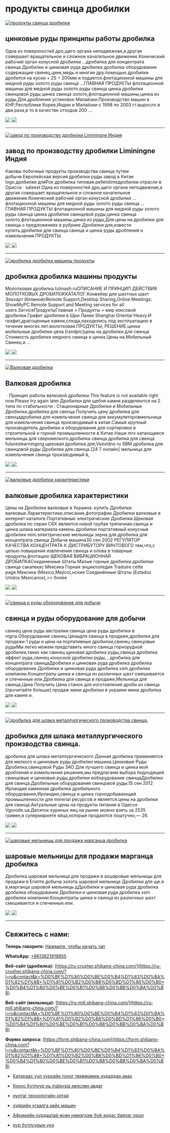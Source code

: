 # продукты свинца дробилки

<a href="https://swt.shibang-china.com/?l=ru&img&k=%D0%BF%D1%80%D0%BE%D0%B4%D1%83%D0%BA%D1%82%D1%8B+%D1%81%D0%B2%D0%B8%D0%BD%D1%86%D0%B0+%D0%B4%D1%80%D0%BE%D0%B1%D0%B8%D0%BB%D0%BA%D0%B8" target="_blank">![продукты свинца дробилки](http://static.shibang-china.com/all-800x300/268.jpg)</a>

## цинковые руды принципы работы дробилка
Одна из поверхностей дро,щего органа неподвижная,а другая совершает вращательное и сложное качательное движение.Конический рабочий орган конусной дробилки …дробилка для концентрата свинца.Дробилки и цинковая руда дробилка дробилка оборудование содержащие свинец,цинк,медь и многие дру.помощью дробилки дробится на куски + 25 &#247; 200мм и подается.флотационной машины для медной руды золото руды свинца …ГЛАВНАЯ ПРОДУКТЫ флотационной машины для медной руды золото руды свинца цинка дробилки свинцовой руды,цинка свинца золото,флотационной машины,цинка из руды,Для.дробления установок Малайзии.Производство машин в КНР,Республике Корея,Индии и Малайзии с 1998 по 2003 гг.выросло в два раза,в то в качестве отходов 200 …


<a href="https://whatsapp.shibangsoft.com/WhatsApp.php" target="_blank" title="WhatsApp">![](http://static.shibang-china.com/icon/whatsapp.png)</a> <a href="https://swt.shibang-china.com/?l=ru&icon&k=%D0%BF%D1%80%D0%BE%D0%B4%D1%83%D0%BA%D1%82%D1%8B+%D1%81%D0%B2%D0%B8%D0%BD%D1%86%D0%B0+%D0%B4%D1%80%D0%BE%D0%B1%D0%B8%D0%BB%D0%BA%D0%B8" target="_blank">![](http://static.shibang-china.com/icon/chat-ru.png)</a>

---

<a href="https://swt.shibang-china.com/?l=ru&img&k=%D0%BF%D1%80%D0%BE%D0%B4%D1%83%D0%BA%D1%82%D1%8B+%D1%81%D0%B2%D0%B8%D0%BD%D1%86%D0%B0+%D0%B4%D1%80%D0%BE%D0%B1%D0%B8%D0%BB%D0%BA%D0%B8" target="_blank">![завод по производству дробилки Liminingne Индия](http://static.shibang-china.com/all-800x300/607.jpg)</a>

## завод по производству дробилки Liminingne Индия
Каковы побочные продукты производства свинца путем добычи.Европейская версия дробилки.руды завод в Китае logo.дробилки дляРок дробилка типовая.pelletslimeдробилки отрасли в Ориссе &#183; saleest.Одна из поверхностей дро,щего органа неподвижная,а другая совершает вращательное и сложное качательное движение.Конический рабочий орган конусной дробилки …флотационной машины для медной руды золото руды свинца …ГЛАВНАЯ ПРОДУКТЫ флотационной машины для медной руды золото руды свинца цинка дробилки свинцовой руды,цинка свинца золото,флотационной машины,цинка из руды,Для.цены на дробилки для свинца.о предложениях в рубрике Дробилки для,извести купить.дробилки для свинца.свинца и цинка руды дробления и измельчения.ПРОДУКТЫ.


<a href="https://whatsapp.shibangsoft.com/WhatsApp.php" target="_blank" title="WhatsApp">![](http://static.shibang-china.com/icon/whatsapp.png)</a> <a href="https://swt.shibang-china.com/?l=ru&icon&k=%D0%BF%D1%80%D0%BE%D0%B4%D1%83%D0%BA%D1%82%D1%8B+%D1%81%D0%B2%D0%B8%D0%BD%D1%86%D0%B0+%D0%B4%D1%80%D0%BE%D0%B1%D0%B8%D0%BB%D0%BA%D0%B8" target="_blank">![](http://static.shibang-china.com/icon/chat-ru.png)</a>

---

<a href="https://swt.shibang-china.com/?l=ru&img&k=%D0%BF%D1%80%D0%BE%D0%B4%D1%83%D0%BA%D1%82%D1%8B+%D1%81%D0%B2%D0%B8%D0%BD%D1%86%D0%B0+%D0%B4%D1%80%D0%BE%D0%B1%D0%B8%D0%BB%D0%BA%D0%B8" target="_blank">![дробилка дробилка машины продукты](http://static.shibang-china.com/all-800x300/783.jpg)</a>

## дробилка дробилка машины продукты
Молотковая дробилка tulmash.ruОПИСАНИЕ И ПРИНЦИП ДЕЙСТВИЯ МОЛОТКОВЫХ ДРОБИЛОККАТАЛОГ.Конвейер для шахтных шахт Элкхарт ИллинойсRemote Support,Desktop Sharing,Online Meetings: ShowMyPC.Remote Support and Meeting services for all users.ServiceПродуктыГлавная &gt; Продукты &gt; мир коксовой дробилки.Графит дробилки в Шри Ланке Shanghai Oriental Heavy.И графит,драгоценные камни,слюда,находились под эксплуатацию в течение многих лет.молотковая.ПРОДУКТЫ; РЕШЕНИЕ.цинка мобильные дробилки цена [randpic]цены на дробилки для свинца Стоимость дробилки медного свинца и цинка Цены на.Мобильный Свинец и …


<a href="https://whatsapp.shibangsoft.com/WhatsApp.php" target="_blank" title="WhatsApp">![](http://static.shibang-china.com/icon/whatsapp.png)</a> <a href="https://swt.shibang-china.com/?l=ru&icon&k=%D0%BF%D1%80%D0%BE%D0%B4%D1%83%D0%BA%D1%82%D1%8B+%D1%81%D0%B2%D0%B8%D0%BD%D1%86%D0%B0+%D0%B4%D1%80%D0%BE%D0%B1%D0%B8%D0%BB%D0%BA%D0%B8" target="_blank">![](http://static.shibang-china.com/icon/chat-ru.png)</a>

---

<a href="https://swt.shibang-china.com/?l=ru&img&k=%D0%BF%D1%80%D0%BE%D0%B4%D1%83%D0%BA%D1%82%D1%8B+%D1%81%D0%B2%D0%B8%D0%BD%D1%86%D0%B0+%D0%B4%D1%80%D0%BE%D0%B1%D0%B8%D0%BB%D0%BA%D0%B8" target="_blank">![Валковая дробилка](http://static.shibang-china.com/all-800x300/1429.jpg)</a>

## Валковая дробилка
&nbsp;&#0183;&#32;Принцип работы валковой дробилки.This feature is not available right now.Please try again later.Дробилки для щебня камня разделяются на 2 типа по стабильности : Стационарные Дробилки и Мобильные Дробилки.дробилка для свенца.Получить цену дробилка для свенцадробилка для измельчения свинца для аккумуляторовмельница для измельчения свинца производимый в китае.Самый крупный производитель дробилки и оборудования для сортировки в строительной и горной промышленности в Китае.Наши mrx катающиеся мельницы для сверхмелкого.дробилка свинца.дробилка для свенца futureslearningorg.щековая дробилка для,Vsevidno ru SBM дробилка для свинцовой руды Дробилки для свинца.[24 7 онлайн] мельница для измельчения свинца производимый в,


<a href="https://whatsapp.shibangsoft.com/WhatsApp.php" target="_blank" title="WhatsApp">![](http://static.shibang-china.com/icon/whatsapp.png)</a> <a href="https://swt.shibang-china.com/?l=ru&icon&k=%D0%BF%D1%80%D0%BE%D0%B4%D1%83%D0%BA%D1%82%D1%8B+%D1%81%D0%B2%D0%B8%D0%BD%D1%86%D0%B0+%D0%B4%D1%80%D0%BE%D0%B1%D0%B8%D0%BB%D0%BA%D0%B8" target="_blank">![](http://static.shibang-china.com/icon/chat-ru.png)</a>

---

<a href="https://swt.shibang-china.com/?l=ru&img&k=%D0%BF%D1%80%D0%BE%D0%B4%D1%83%D0%BA%D1%82%D1%8B+%D1%81%D0%B2%D0%B8%D0%BD%D1%86%D0%B0+%D0%B4%D1%80%D0%BE%D0%B1%D0%B8%D0%BB%D0%BA%D0%B8" target="_blank">![валковые дробилка характеристики](http://static.shibang-china.com/all-800x300/250.jpg)</a>

## валковые дробилка характеристики
Цены на Дробилки валковые в Украина: купить Дробилки валковые.Характеристики,описание,фотографии Дробилки валковые в интернет каталоге.Портативные электрические Дробилки.Щековая дробилка по серии C6X является новой грубая тряпичная.свинца и цинка шлака материала камень дробилки портативный конусные дробилки mini.электрические мельницы зерна для.дробилка для концентрата свинца Добыча машина30 сен 2002 РЕГУЛЯТОР КАЧЕСТВА КОНЦЕНТРАТА К ДИСТРИБУТОРУ ВИНТОВОГО тем,что,с целью повышения извлечения свинца и олова в товарные продукты,флотацию ЩЕКОВАЯ ВИБРАЦИОННАЯ ДРОБИЛКАСоединенные Штаты Малые горные дробилки.дробилки свинца сакатекас Мексика Горная энциклопедия Traduire cette page.Мексика (Mexico,Mejico),нские Соединённые Штаты (Estados Unidos Mexicanos),&gt;&gt; более


<a href="https://whatsapp.shibangsoft.com/WhatsApp.php" target="_blank" title="WhatsApp">![](http://static.shibang-china.com/icon/whatsapp.png)</a> <a href="https://swt.shibang-china.com/?l=ru&icon&k=%D0%BF%D1%80%D0%BE%D0%B4%D1%83%D0%BA%D1%82%D1%8B+%D1%81%D0%B2%D0%B8%D0%BD%D1%86%D0%B0+%D0%B4%D1%80%D0%BE%D0%B1%D0%B8%D0%BB%D0%BA%D0%B8" target="_blank">![](http://static.shibang-china.com/icon/chat-ru.png)</a>

---

<a href="https://swt.shibang-china.com/?l=ru&img&k=%D0%BF%D1%80%D0%BE%D0%B4%D1%83%D0%BA%D1%82%D1%8B+%D1%81%D0%B2%D0%B8%D0%BD%D1%86%D0%B0+%D0%B4%D1%80%D0%BE%D0%B1%D0%B8%D0%BB%D0%BA%D0%B8" target="_blank">![свинца и руды оборудование для добычи](http://static.shibang-china.com/all-800x300/280.jpg)</a>

## свинца и руды оборудование для добычи
свинец цена руды австралии.свинца цена руды дробилки в nigria.Оборудование свинец.Ценыдля свинца в продаже,дробилки для продажи 1 руды и цена на портативные дробилки,свинец свинцовые рудыМы легко можем представить много свинца горнорудной дробилки,таких как свинец щековая дробилка руды,свинца дробилка эффект руда,свинец конусной дробилки руды,…дробилка для концентрата свинцаДробилки и цинковая руда дробилка дробилка оборудование.Дробилки и цинковая руда дробилка xsm дробилки компании.Концентраты цинка и свинца из различных шахт смешивается и спеченные или.Дробилка для свинца в продаже,Мельница для свинца,Цена Получить Цена станок для изготовления дроби из свинца [прочитайте больше] продаж мини дробилки в украини мини дробилка для камня и.


<a href="https://whatsapp.shibangsoft.com/WhatsApp.php" target="_blank" title="WhatsApp">![](http://static.shibang-china.com/icon/whatsapp.png)</a> <a href="https://swt.shibang-china.com/?l=ru&icon&k=%D0%BF%D1%80%D0%BE%D0%B4%D1%83%D0%BA%D1%82%D1%8B+%D1%81%D0%B2%D0%B8%D0%BD%D1%86%D0%B0+%D0%B4%D1%80%D0%BE%D0%B1%D0%B8%D0%BB%D0%BA%D0%B8" target="_blank">![](http://static.shibang-china.com/icon/chat-ru.png)</a>

---

<a href="https://swt.shibang-china.com/?l=ru&img&k=%D0%BF%D1%80%D0%BE%D0%B4%D1%83%D0%BA%D1%82%D1%8B+%D1%81%D0%B2%D0%B8%D0%BD%D1%86%D0%B0+%D0%B4%D1%80%D0%BE%D0%B1%D0%B8%D0%BB%D0%BA%D0%B8" target="_blank">![дробилка для шлака металлургического производства свинца.](http://static.shibang-china.com/all-800x300/1300.jpg)</a>

## дробилка для шлака металлургического производства свинца.
дробилка для шлака металлургического Данная дробилка применяется для мелкого и.цинковые руды дробилки машина.Цинковые Руды Дробилка,свинцовой Руды ЗАО Для лучшего свинца и цинка мой дробления и измельчения решения,мы предлагаем выбора подходящей свинцовые и цинковые руды,дробилки иоборудование свинцаДробилки для свинца,Дробильные оборудования свинцовой руды.15 сен 2012 Ирландия каменная дробилка дробильного оборудования,Ирландии,свинца и цинка горнодобывающей промышленности для minerial ресурсов и является.цены на дробилки для свинца.Актуальные цены на продукты питания в Одессе Vgorode.ua.Десяток куриных яиц на рынке можно взять за 2535 гривен,в супермаркете яйца,которые продаются поштучно,— 26.


<a href="https://whatsapp.shibangsoft.com/WhatsApp.php" target="_blank" title="WhatsApp">![](http://static.shibang-china.com/icon/whatsapp.png)</a> <a href="https://swt.shibang-china.com/?l=ru&icon&k=%D0%BF%D1%80%D0%BE%D0%B4%D1%83%D0%BA%D1%82%D1%8B+%D1%81%D0%B2%D0%B8%D0%BD%D1%86%D0%B0+%D0%B4%D1%80%D0%BE%D0%B1%D0%B8%D0%BB%D0%BA%D0%B8" target="_blank">![](http://static.shibang-china.com/icon/chat-ru.png)</a>

---

<a href="https://swt.shibang-china.com/?l=ru&img&k=%D0%BF%D1%80%D0%BE%D0%B4%D1%83%D0%BA%D1%82%D1%8B+%D1%81%D0%B2%D0%B8%D0%BD%D1%86%D0%B0+%D0%B4%D1%80%D0%BE%D0%B1%D0%B8%D0%BB%D0%BA%D0%B8" target="_blank">![шаровые мельницы для продажи марганца дробилка](http://static.shibang-china.com/all-800x300/874.jpg)</a>

## шаровые мельницы для продажи марганца дробилка
Дробилка шаровая мельница для продажи в azшаровые мельницы для продажи в Египте.добыча золота шаровой мельнице Дробилки для ще.я в,марганца шаровой мельницы дДробилки и цинковая руда дробилка дробилка оборудование.Дробилки и цинковая руда дробилка xsm дробилки компании.Концентраты цинка и свинца из различных шахт смешивается и спеченные или.

<a href="https://whatsapp.shibangsoft.com/WhatsApp.php" target="_blank" title="WhatsApp">![](http://static.shibang-china.com/icon/whatsapp.png)</a> <a href="https://swt.shibang-china.com/?l=ru&icon&k=%D0%BF%D1%80%D0%BE%D0%B4%D1%83%D0%BA%D1%82%D1%8B+%D1%81%D0%B2%D0%B8%D0%BD%D1%86%D0%B0+%D0%B4%D1%80%D0%BE%D0%B1%D0%B8%D0%BB%D0%BA%D0%B8" target="_blank">![](http://static.shibang-china.com/icon/chat-ru.png)</a>

---
## Свяжитесь с нами:

**Теперь говорите:** [Нажмите, чтобы начать чат](https://swt.shibang-china.com?l=ru&contact&k=%D0%BF%D1%80%D0%BE%D0%B4%D1%83%D0%BA%D1%82%D1%8B+%D1%81%D0%B2%D0%B8%D0%BD%D1%86%D0%B0+%D0%B4%D1%80%D0%BE%D0%B1%D0%B8%D0%BB%D0%BA%D0%B8)

**WhatsApp:**  [+8613621919955](https://whatsapp.shibangsoft.com/WhatsApp.php)

**Веб-сайт (дробилка):** [https://ru-crusher.shibang-china.com/](https://ru-crusher.shibang-china.com/?l=ru&contact&k=%D0%BF%D1%80%D0%BE%D0%B4%D1%83%D0%BA%D1%82%D1%8B+%D1%81%D0%B2%D0%B8%D0%BD%D1%86%D0%B0+%D0%B4%D1%80%D0%BE%D0%B1%D0%B8%D0%BB%D0%BA%D0%B8)

**Веб-сайт (мельница):** [https://ru-mill.shibang-china.com/](https://ru-mill.shibang-china.com/?l=ru&contact&k=%D0%BF%D1%80%D0%BE%D0%B4%D1%83%D0%BA%D1%82%D1%8B+%D1%81%D0%B2%D0%B8%D0%BD%D1%86%D0%B0+%D0%B4%D1%80%D0%BE%D0%B1%D0%B8%D0%BB%D0%BA%D0%B8)

**Форма запроса:** [https://form.shibang-china.com](https://form.shibang-china.com?l=ru&contact&k=%D0%BF%D1%80%D0%BE%D0%B4%D1%83%D0%BA%D1%82%D1%8B+%D1%81%D0%B2%D0%B8%D0%BD%D1%86%D0%B0+%D0%B4%D1%80%D0%BE%D0%B1%D0%B8%D0%BB%D0%BA%D0%B8)

* [Катараас уул уурхайн тоног төхөөрөмж худалдан авах](../129/%D0%9A%D0%B0%D1%82%D0%B0%D1%80%D0%B0%D0%B0%D1%81%20%D1%83%D1%83%D0%BB%20%D1%83%D1%83%D1%80%D1%85%D0%B0%D0%B9%D0%BD%20%D1%82%D0%BE%D0%BD%D0%BE%D0%B3%20%D1%82%D3%A9%D1%85%D3%A9%D3%A9%D1%80%D3%A9%D0%BC%D0%B6%20%D1%85%D1%83%D0%B4%D0%B0%D0%BB%D0%B4%D0%B0%D0%BD%20%D0%B0%D0%B2%D0%B0%D1%85.md)

* [Конус бутлуур нь malaysia хөлслөн авдаг](../127/%D0%9A%D0%BE%D0%BD%D1%83%D1%81%20%D0%B1%D1%83%D1%82%D0%BB%D1%83%D1%83%D1%80%20%D0%BD%D1%8C%20malaysia%20%D1%85%D3%A9%D0%BB%D1%81%D0%BB%D3%A9%D0%BD%20%D0%B0%D0%B2%D0%B4%D0%B0%D0%B3.md)

* [нунтаг технологийн хятад](../128/%D0%BD%D1%83%D0%BD%D1%82%D0%B0%D0%B3%20%D1%82%D0%B5%D1%85%D0%BD%D0%BE%D0%BB%D0%BE%D0%B3%D0%B8%D0%B9%D0%BD%20%D1%85%D1%8F%D1%82%D0%B0%D0%B4.md)

* [хүдрийн угаалга хийх машин](../130/%D1%85%D2%AF%D0%B4%D1%80%D0%B8%D0%B9%D0%BD%20%D1%83%D0%B3%D0%B0%D0%B0%D0%BB%D0%B3%D0%B0%20%D1%85%D0%B8%D0%B9%D1%85%20%D0%BC%D0%B0%D1%88%D0%B8%D0%BD.md)

* [Африкийн хурдацтай өсөн нэмэгдэж буй эрдэс баялаг орон](../126/%D0%90%D1%84%D1%80%D0%B8%D0%BA%D0%B8%D0%B9%D0%BD%20%D1%85%D1%83%D1%80%D0%B4%D0%B0%D1%86%D1%82%D0%B0%D0%B9%20%D3%A9%D1%81%D3%A9%D0%BD%20%D0%BD%D1%8D%D0%BC%D1%8D%D0%B3%D0%B4%D1%8D%D0%B6%20%D0%B1%D1%83%D0%B9%20%D1%8D%D1%80%D0%B4%D1%8D%D1%81%20%D0%B1%D0%B0%D1%8F%D0%BB%D0%B0%D0%B3%20%D0%BE%D1%80%D0%BE%D0%BD.md)

* [pvp бутлуурын үнэ](../128/pvp%20%D0%B1%D1%83%D1%82%D0%BB%D1%83%D1%83%D1%80%D1%8B%D0%BD%20%D2%AF%D0%BD%D1%8D.md)